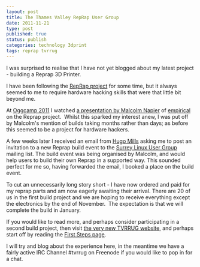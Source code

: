 ```yaml
--- 
layout: post 
title: The Thames Valley RepRap User Group
date: 2011-11-21
type: post 
published: true 
status: publish
categories: technology 3dprint
tags: reprap tvrrug
---
```


I was surprised to realise that I have not yet blogged about my latest
project - building a Reprap 3D Printer.

I have been following the [RepRap project](http://reprap.org "Reprap")
for some time, but it always seemed to me to require hardware hacking
skills that were that little bit beyond me.

<!--more-->

At [Oggcamp 2011](http://oggcamp.org "Oggcamp") I watched 
[a presentation by Malcolm Napier](http://www.youtube.com/watch?v=MiMC39iLsQY "Oggcamp 2011 Reprap Presentation by Malcolm Napier")
of [empirical](http://www.e-mpirical.com/ "empirical") on the Reprap
project.  Whilst this sparked my interest anew, I was put off by
Malcolm's mention of builds taking months rather than days; as before
this seemed to be a project for hardware hackers.

A few weeks later I received an email from 
[Hugo Mills](http://carfax.org.uk/ "Hugo Mills") asking me to post an
invitation to a new Reprap build event to the 
[Surrey Linux User Group](http://surrey.lug.org.uk "Surrey Linux User Group") mailing list.
The build event was being organised by Malcolm, and would help users to
build their own Reprap in a supported way. This sounded perfect for me
so, having forwarded the email, I booked a place on the build event.

To cut an unnecessarily long story short - I have now ordered and paid
for my reprap parts and am now eagerly awaiting their arrival. There are
20 of us in the first build project and we are hoping to receive
everything except the electronics by the end of November.  The
expectation is that we will complete the build in January.

If you would like to read more, and perhaps consider participating in a
second build project, then visit [the very new TVRRUG website](http://tvrrug.org.uk "Thames Valley Reprap User Group"), and
perhaps start off by reading the [First Steps page](http://tvrrug.org.uk/first-steps "TVRRUG: First Steps").

I will try and blog about the experience here, in the meantime we have a
fairly active IRC Channel #tvrrug on Freenode if you would like to pop
in for a chat.

